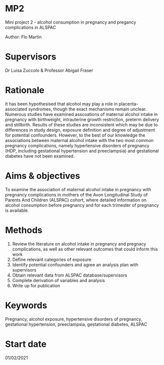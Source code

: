 # MP2
Mini project 2 - alcohol consumption in pregnancy and pregancy complications in ALSPAC

Author: Flo Martin

# Supervisors
Dr Luisa Zuccolo & Professor Abigail Fraser

# Rationale
It has been hypothesised that alcohol may play a role in placenta-associated syndromes, though the exact mechanisms remain unclear. Numerous studies have examined asscoations of maternal alcohol intake in pregnancy with birthweight, intrauterine growth restriction, preterm delivery and stillbirth. Results of these studies are inconsistent which may be due to differences in study design, exposure definition and degree of adjustment for potential confounders. However, to the best of our knowledge the associations between maternal alcohol intake with the two most common pregnancy complications, namely hypertensive disorders of pregnancy (HDP, including gestational hypertension and preeclampsia) and gestational diabetes have not been examined.

# Aims & objectives
To examine the association of maternal alcohol intake in pregnancy with pregnancy complications in mothers of the Avon Longitudinal Study of Parents And Children (ALSPAC) cohort, where detailed information on alcohol consumption before pregnancy and for each trimester of pregnancy is available.

# Methods
1. Review the literature on alcohol intake in pregnancy and pregnacy complications, as well as other relevant outcomes that could inform this work
2. Define relevant categories of exposure
3. Identify potential confounders and agree an analysis plan with supervisors 
4. Obtain relevant data from ALSPAC database/supervisors
5. Complete derivation of variables and analysis
6. Write up for publication

# Keywords
Pregnancy, alcohol exposure, hypertensive disorders of pregnancy, gestational hypertension, preeclampsia, gestational diabetes, ALSPAC

# Start date
01/02/2021
